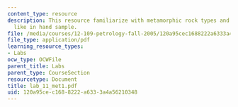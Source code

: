 ```yaml
---
content_type: resource
description: This resource familiarize with metamorphic rock types and what they look
  like in hand sample.
file: /media/courses/12-109-petrology-fall-2005/120a95cec1688222a6333a4a56210348_lab_11_met1.pdf
file_type: application/pdf
learning_resource_types:
- Labs
ocw_type: OCWFile
parent_title: Labs
parent_type: CourseSection
resourcetype: Document
title: lab_11_met1.pdf
uid: 120a95ce-c168-8222-a633-3a4a56210348
---
```

